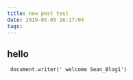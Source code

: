 ```yaml
---
title: new post test
date: 2019-05-05 16:17:04
tags:
---
```



## hello

```
 document.writer(' welcome Sean_Blog1')

```